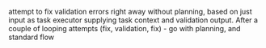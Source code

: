 attempt to fix validation errors right away without planning, based on just input as task executor supplying task context and validation output. After a couple of looping attempts (fix, validation, fix) - go with planning, and standard flow
